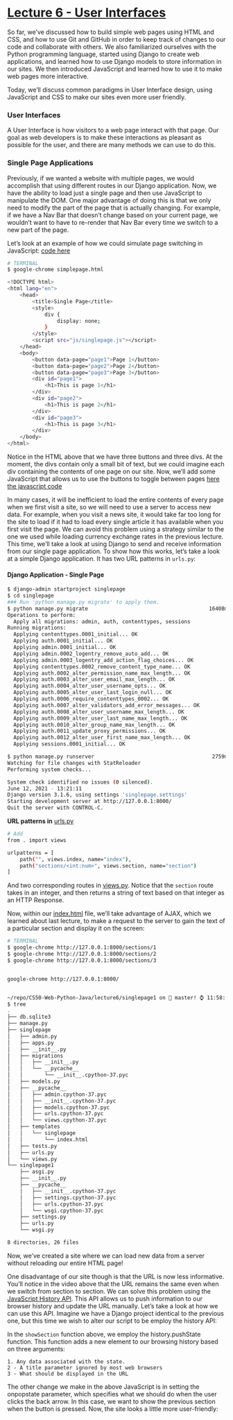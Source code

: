 # [Lecture 6 - User Interfaces](https://cs50.harvard.edu/web/2020/weeks/6/)

So far, we’ve discussed how to build simple web pages using HTML and CSS, and how to use Git and GitHub in order to keep track of changes to our code and collaborate with others. We also familiarized ourselves with the Python programming language, started using Django to create web applications, and learned how to use Django models to store information in our sites. We then introduced JavaScript and learned how to use it to make web pages more interactive.

Today, we’ll discuss common paradigms in User Interface design, using JavaScript and CSS to make our sites even more user friendly.

### User Interfaces
A User Interface is how visitors to a web page interact with that page. Our goal as web developers is to make these interactions as pleasant as possible for the user, and there are many methods we can use to do this.

### Single Page Applications
Previously, if we wanted a website with multiple pages, we would accomplish that using different routes in our Django application. Now, we have the ability to load just a single page and then use JavaScript to manipulate the DOM. One major advantage of doing this is that we only need to modify the part of the page that is actually changing. For example, if we have a Nav Bar that doesn’t change based on your current page, we wouldn’t want to have to re-render that Nav Bar every time we switch to a new part of the page.

Let’s look at an example of how we could simulate page switching in JavaScript: [code here](html/simplepage.html)

```Bash
# TERMINAL
$ google-chrome simplepage.html
```

```Bash
<!DOCTYPE html>
<html lang="en">
    <head>
        <title>Single Page</title>
        <style>
            div {
                display: none;
            }
        </style>
        <script src="js/singlepage.js"></script>
    </head>
    <body>
        <button data-page="page1">Page 1</button>
        <button data-page="page2">Page 2</button>
        <button data-page="page3">Page 3</button>
        <div id="page1">
            <h1>This is page 1</h1>
        </div>
        <div id="page2">
            <h1>This is page 2</h1>
        </div>
        <div id="page3">
            <h1>This is page 3</h1>
        </div>
    </body>
</html>
```

Notice in the HTML above that we have three buttons and three divs. At the moment, the divs contain only a small bit of text, but we could imagine each div containing the contents of one page on our site. Now, we’ll add some JavaScript that allows us to use the buttons to toggle between pages [here the javascript code](html/js/singlepage.js)

In many cases, it will be inefficient to load the entire contents of every page when we first visit a site, so we will need to use a server to access new data. For example, when you visit a news site, it would take far too long for the site to load if it had to load every single article it has available when you first visit the page. We can avoid this problem using a strategy similar to the one we used while loading currency exchange rates in the previous lecture. This time, we’ll take a look at using Django to send and receive information from our single page application. To show how this works, let’s take a look at a simple Django application. It has two URL patterns in ```urls.py```:


#### Django Application - Single Page
```Bash
$ django-admin startproject singlepage
$ cd singlepage
### Run 'python manage.py migrate' to apply them.
$ python manage.py migrate                                       16408ms 
Operations to perform:
  Apply all migrations: admin, auth, contenttypes, sessions
Running migrations:
  Applying contenttypes.0001_initial... OK
  Applying auth.0001_initial... OK
  Applying admin.0001_initial... OK
  Applying admin.0002_logentry_remove_auto_add... OK
  Applying admin.0003_logentry_add_action_flag_choices... OK
  Applying contenttypes.0002_remove_content_type_name... OK
  Applying auth.0002_alter_permission_name_max_length... OK
  Applying auth.0003_alter_user_email_max_length... OK
  Applying auth.0004_alter_user_username_opts... OK
  Applying auth.0005_alter_user_last_login_null... OK
  Applying auth.0006_require_contenttypes_0002... OK
  Applying auth.0007_alter_validators_add_error_messages... OK
  Applying auth.0008_alter_user_username_max_length... OK
  Applying auth.0009_alter_user_last_name_max_length... OK
  Applying auth.0010_alter_group_name_max_length... OK
  Applying auth.0011_update_proxy_permissions... OK
  Applying auth.0012_alter_user_first_name_max_length... OK
  Applying sessions.0001_initial... OK

$ python manage.py runserver                                      2759ms 
Watching for file changes with StatReloader
Performing system checks...

System check identified no issues (0 silenced).
June 12, 2021 - 13:21:11
Django version 3.1.6, using settings 'singlepage.settings'
Starting development server at http://127.0.0.1:8000/
Quit the server with CONTROL-C.

```

**URL patterns in** [urls.py](singlepage/singlepage/views.py)

```Bash
# Add
from . import views

urlpatterns = [
    path("", views.index, name="index"),
    path("sections/<int:num>", views.section, name="section")
]
```

And two corresponding routes in [views.py](singlepage/../singlepage1/singlepage/views.py). Notice that the ```section``` route takes in an integer, and then returns a string of text based on that integer as an HTTP Response.

Now, within our [index.html](singlepage/../singlepage1/singlepage/templates/singlepage/index.html) file, we’ll take advantage of AJAX, which we learned about last lecture, to make a request to the server to gain the text of a particular section and display it on the screen:

```Bash
# TERMINAL
$ google-chrome http://127.0.0.1:8000/sections/1
$ google-chrome http://127.0.0.1:8000/sections/2
$ google-chrome http://127.0.0.1:8000/sections/3


google-chrome http://127.0.0.1:8000/
```

```bash

~/repo/CS50-Web-Python-Java/lecture6/singlepage1 on  master! ⌚ 11:58:51
$ tree                                                                        1ms 
.
├── db.sqlite3
├── manage.py
├── singlepage
│   ├── admin.py
│   ├── apps.py
│   ├── __init__.py
│   ├── migrations
│   │   ├── __init__.py
│   │   └── __pycache__
│   │       └── __init__.cpython-37.pyc
│   ├── models.py
│   ├── __pycache__
│   │   ├── admin.cpython-37.pyc
│   │   ├── __init__.cpython-37.pyc
│   │   ├── models.cpython-37.pyc
│   │   ├── urls.cpython-37.pyc
│   │   └── views.cpython-37.pyc
│   ├── templates
│   │   └── singlepage
│   │       └── index.html
│   ├── tests.py
│   ├── urls.py
│   └── views.py
└── singlepage1
    ├── asgi.py
    ├── __init__.py
    ├── __pycache__
    │   ├── __init__.cpython-37.pyc
    │   ├── settings.cpython-37.pyc
    │   ├── urls.cpython-37.pyc
    │   └── wsgi.cpython-37.pyc
    ├── settings.py
    ├── urls.py
    └── wsgi.py

8 directories, 26 files
```

Now, we’ve created a site where we can load new data from a server without reloading our entire HTML page!

One disadvantage of our site though is that the URL is now less informative. You’ll notice in the video above that the URL remains the same even when we switch from section to section. We can solve this problem using the [JavaScript History API](https://developer.mozilla.org/en-US/docs/Web/API/History_API). This API allows us to push information to our browser history and update the URL manually. Let’s take a look at how we can use this API. Imagine we have a Django project identical to the previous one, but this time we wish to alter our script to be employ the history API:

In the ```showSection``` function above, we employ the history.pushState function. This function adds a new element to our browsing history based on three arguments:

    1. Any data associated with the state.
    2 - A title parameter ignored by most web browsers
    3 - What should be displayed in the URL
The other change we make in the above JavaScript is in setting the onpopstate parameter, which specifies what we should do when the user clicks the back arrow. In this case, we want to show the previous section when the button is pressed. Now, the site looks a little more user-friendly: